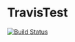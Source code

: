 # TravisTest

[![Build Status](https://www.travis-ci.com/amolgijare/TravisTest.svg?branch=main)](https://www.travis-ci.com/amolgijare/TravisTest)
